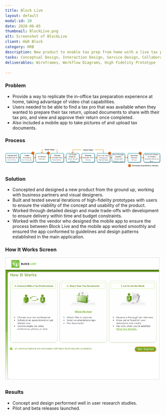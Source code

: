 ```yaml
---
title: Block Live
layout: default
modal-id: 20
date: 2020-06-05
thumbnail: BlockLive.png
alt: Screenshot of BlockLive
client: H&R Block
category: HRB
description: New product to enable tax prep from home with a live tax professional.
tasks: Conceptual Design, Interaction Design, Service Design, Collaboration with Visual Designers and Vendors, Prototyping
deliverables: Wireframes, Workflow Diagrams, High Fidelity Prototype

---
```

### Problem
* Provide a way to replicate the in-office tax preparation experience at home, taking advantage of video chat capabilities.
* Users needed to be able to find a tax pro that was available when they wanted to prepare their tax return, upload documents to share with their tax pro, and view and approve their return once completed.
* Also included a mobile app to take pictures of and upload tax documents.

### Process
![Image showing process ](./img/portfolio/HRB/BlockLive/BL_Process.jpg)
### Solution
* Concepted and designed a new product from the ground up, working with business partners and visual designers.
* Built and tested several iterations of high-fidelity prototypes with users to ensure the viability of the concept and usability of the product.
* Worked through detailed design and made trade-offs with development to ensure delivery within time and budget constraints.
* Worked with the vendor who designed the mobile app to ensure the process between Block Live and the mobile app worked smoothly and ensured the app conformed to guidelines and design patterns established in the main application.

### How It Works Screen
![Image showing How It Works screen](./img/portfolio/HRB/BlockLive/BlockLive.png)



### Results
* Concept and design performed well in user research studies.
* Pilot and beta releases launched.
